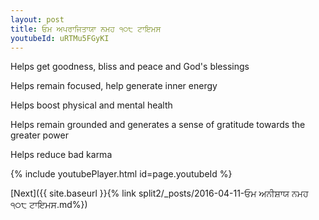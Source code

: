 ```yaml
---
layout: post
title: ਓਮ ਅਪਰਾਜਿਤਾਯਾ ਨਮਹ ੧੦੮ ਟਾਇਮਸ
youtubeId: uRTMu5FGyKI
---
```

 
 
Helps get goodness, bliss and peace and God's blessings
 
Helps remain focused, help generate inner energy 
 
Helps boost physical and mental health 
 
Helps remain grounded and generates a sense of gratitude towards the greater power 
 
Helps reduce bad karma
 
 
 
 


{% include youtubePlayer.html id=page.youtubeId %}
 
[Next]({{ site.baseurl }}{% link  split2/_posts/2016-04-11-ਓਮ ਅਨੀਸ਼ਾਯ ਨਮਹ ੧੦੮ ਟਾਇਮਸ.md%})
 

